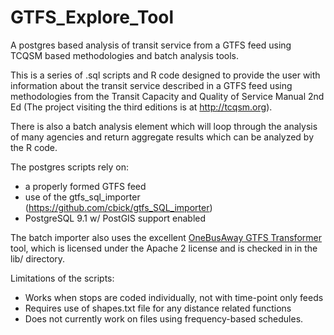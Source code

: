 GTFS_Explore_Tool
=================

A postgres based analysis of transit service from a GTFS feed using TCQSM based methodologies and batch analysis tools.

This is a series of .sql scripts and R code designed to provide the user with information about the transit service described in a GTFS feed using methodologies from the Transit Capacity and Quality of Service Manual 2nd Ed (The project visiting the third editions is at  http://tcqsm.org).

There is also a batch analysis element which will loop through the analysis of many agencies and return aggregate results which can be analyzed by the R code. 

The postgres scripts rely on:
 - a properly formed GTFS feed
 - use of the gtfs_sql_importer (https://github.com/cbick/gtfs_SQL_importer)
 - PostgreSQL 9.1 w/ PostGIS support enabled
 
The batch importer also uses the excellent [OneBusAway GTFS Transformer](http://developer.onebusaway.org/modules/onebusaway-gtfs-modules/current-SNAPSHOT/onebusaway-gtfs-transformer-cli.html) tool, which is licensed under the Apache 2 license and is checked in in the lib/ directory.

Limitations of the scripts:
 - Works when stops are coded individually, not with time-point only feeds
 - Requires use of shapes.txt file for any distance related functions
 - Does not currently work on files using frequency-based schedules.
